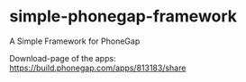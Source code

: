 simple-phonegap-framework
=========================

A Simple Framework for PhoneGap

Download-page of the apps:
https://build.phonegap.com/apps/813183/share

